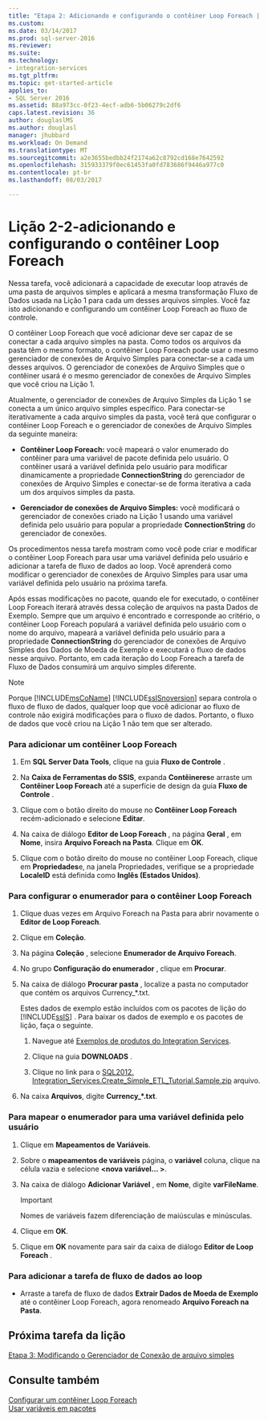 ```yaml
---
title: "Etapa 2: Adicionando e configurando o contêiner Loop Foreach | Microsoft Docs"
ms.custom: 
ms.date: 03/14/2017
ms.prod: sql-server-2016
ms.reviewer: 
ms.suite: 
ms.technology:
- integration-services
ms.tgt_pltfrm: 
ms.topic: get-started-article
applies_to:
- SQL Server 2016
ms.assetid: 88a973cc-0f23-4ecf-adb6-5b06279c2df6
caps.latest.revision: 36
author: douglaslMS
ms.author: douglasl
manager: jhubbard
ms.workload: On Demand
ms.translationtype: MT
ms.sourcegitcommit: a2e3655bedbb24f2174a62c8792cd168e7642592
ms.openlocfilehash: 315933379f0ec61453fa0fd783686f9446a977c0
ms.contentlocale: pt-br
ms.lasthandoff: 08/03/2017

---
```

# <a name="lesson-2-2---adding-and-configuring-the-foreach-loop-container"></a>Lição 2-2-adicionando e configurando o contêiner Loop Foreach
Nessa tarefa, você adicionará a capacidade de executar loop através de uma pasta de arquivos simples e aplicará a mesma transformação Fluxo de Dados usada na Lição 1 para cada um desses arquivos simples. Você faz isto adicionando e configurando um contêiner Loop Foreach ao fluxo de controle.  
  
O contêiner Loop Foreach que você adicionar deve ser capaz de se conectar a cada arquivo simples na pasta. Como todos os arquivos da pasta têm o mesmo formato, o contêiner Loop Foreach pode usar o mesmo gerenciador de conexões de Arquivo Simples para conectar-se a cada um desses arquivos. O gerenciador de conexões de Arquivo Simples que o contêiner usará é o mesmo gerenciador de conexões de Arquivo Simples que você criou na Lição 1.  
  
Atualmente, o gerenciador de conexões de Arquivo Simples da Lição 1 se conecta a um único arquivo simples específico. Para conectar-se iterativamente a cada arquivo simples da pasta, você terá que configurar o contêiner Loop Foreach e o gerenciador de conexões de Arquivo Simples da seguinte maneira:  
  
-   **Contêiner Loop Foreach:** você mapeará o valor enumerado do contêiner para uma variável de pacote definida pelo usuário. O contêiner usará a variável definida pelo usuário para modificar dinamicamente a propriedade **ConnectionString** do gerenciador de conexões de Arquivo Simples e conectar-se de forma iterativa a cada um dos arquivos simples da pasta.  
  
-   **Gerenciador de conexões de Arquivo Simples:** você modificará o gerenciador de conexões criado na Lição 1 usando uma variável definida pelo usuário para popular a propriedade **ConnectionString** do gerenciador de conexões.  
  
Os procedimentos nessa tarefa mostram como você pode criar e modificar o contêiner Loop Foreach para usar uma variável definida pelo usuário e adicionar a tarefa de fluxo de dados ao loop. Você aprenderá como modificar o gerenciador de conexões de Arquivo Simples para usar uma variável definida pelo usuário na próxima tarefa.  
  
Após essas modificações no pacote, quando ele for executado, o contêiner Loop Foreach iterará através dessa coleção de arquivos na pasta Dados de Exemplo. Sempre que um arquivo é encontrado e corresponde ao critério, o contêiner Loop Foreach populará a variável definida pelo usuário com o nome do arquivo, mapeará a variável definida pelo usuário para a propriedade **ConnectionString** do gerenciador de conexões de Arquivo Simples dos Dados de Moeda de Exemplo e executará o fluxo de dados nesse arquivo. Portanto, em cada iteração do Loop Foreach a tarefa de Fluxo de Dados consumirá um arquivo simples diferente.  
  
> [!NOTE]  
> Porque [!INCLUDE[msCoName](../includes/msconame-md.md)] [!INCLUDE[ssISnoversion](../includes/ssisnoversion-md.md)] separa controla o fluxo de fluxo de dados, qualquer loop que você adicionar ao fluxo de controle não exigirá modificações para o fluxo de dados. Portanto, o fluxo de dados que você criou na Lição 1 não tem que ser alterado.  
  
### <a name="to-add-a-foreach-loop-container"></a>Para adicionar um contêiner Loop Foreach  
  
1.  Em **SQL Server Data Tools**, clique na guia **Fluxo de Controle** .  
  
2.  Na **Caixa de Ferramentas do SSIS**, expanda **Contêineres**e arraste um **Contêiner Loop Foreach** até a superfície de design da guia **Fluxo de Controle** .  
  
3.  Clique com o botão direito do mouse no **Contêiner Loop Foreach** recém-adicionado e selecione **Editar**.  
  
4.  Na caixa de diálogo **Editor de Loop Foreach** , na página **Geral** , em **Nome**, insira **Arquivo Foreach na Pasta**. Clique em **OK**.  
  
5.  Clique com o botão direito do mouse no contêiner Loop Foreach, clique em **Propriedades**e, na janela Propriedades, verifique se a propriedade **LocaleID** está definida como **Inglês (Estados Unidos)**.  
  
### <a name="to-configure-the-enumerator-for-the-foreach-loop-container"></a>Para configurar o enumerador para o contêiner Loop Foreach  
  
1.  Clique duas vezes em Arquivo Foreach na Pasta para abrir novamente o **Editor de Loop Foreach**.  
  
2.  Clique em **Coleção**.  
  
3.  Na página **Coleção** , selecione **Enumerador de Arquivo Foreach**.  
  
4.  No grupo **Configuração do enumerador** , clique em **Procurar**.  
  
5.  Na caixa de diálogo **Procurar pasta** , localize a pasta no computador que contém os arquivos Currency_*.txt.  
  
    Estes dados de exemplo estão incluídos com os pacotes de lição do [!INCLUDE[ssIS](../includes/ssis-md.md)] . Para baixar os dados de exemplo e os pacotes de lição, faça o seguinte.  
  
    1.  Navegue até [Exemplos de produtos do Integration Services](http://go.microsoft.com/fwlink/?LinkId=275027). 
  
    2.  Clique na guia **DOWNLOADS** .  
  
    3.  Clique no link para o [SQL2012. Integration_Services.Create_Simple_ETL_Tutorial.Sample.zip](http://msftisprodsamples.codeplex.com/downloads/get/596031) arquivo.  
  
6.  Na caixa **Arquivos**, digite **Currency_\*.txt**.  
  
### <a name="to-map-the-enumerator-to-a-user-defined-variable"></a>Para mapear o enumerador para uma variável definida pelo usuário  
  
1.  Clique em **Mapeamentos de Variáveis**.  
  
2.  Sobre o **mapeamentos de variáveis** página, o **variável** coluna, clique na célula vazia e selecione  **\<nova variável... >**.  
  
3.  Na caixa de diálogo **Adicionar Variável** , em **Nome**, digite **varFileName**.  
  
    > [!IMPORTANT]  
    > Nomes de variáveis fazem diferenciação de maiúsculas e minúsculas.  
  
4.  Clique em **OK**.  
  
5.  Clique em **OK** novamente para sair da caixa de diálogo **Editor de Loop Foreach** .  
  
### <a name="to-add-the-data-flow-task-to-the-loop"></a>Para adicionar a tarefa de fluxo de dados ao loop  
  
-   Arraste a tarefa de fluxo de dados **Extrair Dados de Moeda de Exemplo** até o contêiner Loop Foreach, agora renomeado **Arquivo Foreach na Pasta**.  
  
## <a name="next-lesson-task"></a>Próxima tarefa da lição  
[Etapa 3: Modificando o Gerenciador de Conexão de arquivo simples](../integration-services/lesson-2-3-modifying-the-flat-file-connection-manager.md)  
  
## <a name="see-also"></a>Consulte também  
[Configurar um contêiner Loop Foreach](http://msdn.microsoft.com/library/519c6f96-5e1f-47d2-b96a-d49946948c25)  
[Usar variáveis em pacotes](http://msdn.microsoft.com/library/7742e92d-46c5-4cc4-b9a3-45b688ddb787)  
  
  
  

